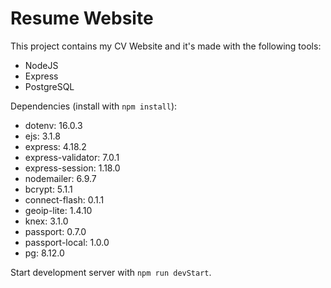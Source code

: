 # Resume Website

This project contains my CV Website and it's made with the following tools:
- NodeJS
- Express
- PostgreSQL

Dependencies (install with `npm install`):
- dotenv: 16.0.3
- ejs: 3.1.8
- express: 4.18.2
- express-validator: 7.0.1
- express-session: 1.18.0
- nodemailer: 6.9.7
- bcrypt: 5.1.1
- connect-flash: 0.1.1
- geoip-lite: 1.4.10
- knex: 3.1.0
- passport: 0.7.0
- passport-local: 1.0.0
- pg: 8.12.0

Start development server with `npm run devStart`.
